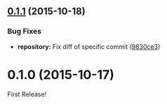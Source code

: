 <a name="0.1.1"></a>
## [0.1.1](https://github.com/moqada/github-wiki-notifier/compare/v0.1.0...v0.1.1) (2015-10-18)


### Bug Fixes

* **repository:** Fix diff of specific commit ([9830ce3](https://github.com/moqada/github-wiki-notifier/commit/9830ce3))



<a name="0.1.0"></a>
# 0.1.0 (2015-10-17)

First Release!



